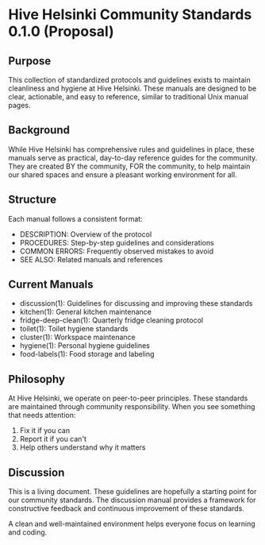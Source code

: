 # Hive Helsinki Community Standards 0.1.0 (Proposal)

## Purpose
This collection of standardized protocols and guidelines exists to maintain cleanliness and hygiene at Hive Helsinki. These manuals are designed to be clear, actionable, and easy to reference, similar to traditional Unix manual pages.

## Background
While Hive Helsinki has comprehensive rules and guidelines in place, these manuals serve as practical, day-to-day reference guides for the community. They are created BY the community, FOR the community, to help maintain our shared spaces and ensure a pleasant working environment for all.

## Structure
Each manual follows a consistent format:
- DESCRIPTION: Overview of the protocol
- PROCEDURES: Step-by-step guidelines and considerations
- COMMON ERRORS: Frequently observed mistakes to avoid
- SEE ALSO: Related manuals and references

## Current Manuals
- discussion(1): Guidelines for discussing and improving these standards
- kitchen(1): General kitchen maintenance
- fridge-deep-clean(1): Quarterly fridge cleaning protocol
- toilet(1): Toilet hygiene standards
- cluster(1): Workspace maintenance
- hygiene(1): Personal hygiene guidelines
- food-labels(1): Food storage and labeling


## Philosophy
At Hive Helsinki, we operate on peer-to-peer principles. These standards are maintained through community responsibility. When you see something that needs attention:
1. Fix it if you can
2. Report it if you can't
3. Help others understand why it matters

## Discussion
This is a living document. These guidelines are hopefully a starting point for our community standards. The discussion manual provides a framework for constructive feedback and continuous improvement of these standards.

A clean and well-maintained environment helps everyone focus on learning and coding.
